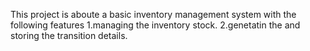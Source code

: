 This project is aboute a basic inventory management system with the following features
1.managing the inventory stock.
2.genetatin the and storing the transition details.
